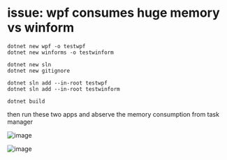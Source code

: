 # issue: wpf consumes huge memory vs winform

```pwsh
dotnet new wpf -o testwpf
dotnet new winforms -o testwinform

dotnet new sln
dotnet new gitignore

dotnet sln add --in-root testwpf
dotnet sln add --in-root testwinform

dotnet build
```

then run these two apps and abserve the memory consumption from task manager

![image](https://github.com/ali50m/TestApp/assets/9393831/afa57539-8bff-45a4-b46a-e78dcabbb45c)

![image](https://github.com/ali50m/TestApp/assets/9393831/79d40c9d-da52-4505-ba54-f7ee21906c31)
